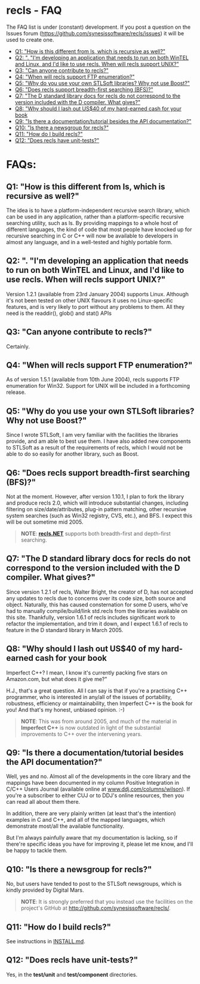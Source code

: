# recls - FAQ <!-- omit in toc -->

The FAQ list is under (constant) development. If you post a question on the
Issues forum (https://github.com/synesissoftware/recls/issues)
it will be used to create one.

- [Q1: "How is this different from ls, which is recursive as well?"](#q1-how-is-this-different-from-ls-which-is-recursive-as-well)
- [Q2: ". "I'm developing an application that needs to run on both WinTEL and Linux, and I'd like to use recls. When will recls support UNIX?"](#q2--im-developing-an-application-that-needs-to-run-on-both-wintel-and-linux-and-id-like-to-use-recls-when-will-recls-support-unix)
- [Q3: "Can anyone contribute to recls?"](#q3-can-anyone-contribute-to-recls)
- [Q4: "When will recls support FTP enumeration?"](#q4-when-will-recls-support-ftp-enumeration)
- [Q5: "Why do you use your own STLSoft libraries? Why not use Boost?"](#q5-why-do-you-use-your-own-stlsoft-libraries-why-not-use-boost)
- [Q6: "Does recls support breadth-first searching (BFS)?"](#q6-does-recls-support-breadth-first-searching-bfs)
- [Q7: "The D standard library docs for recls do not correspond to the version included with the D compiler. What gives?"](#q7-the-d-standard-library-docs-for-recls-do-not-correspond-to-the-version-included-with-the-d-compiler-what-gives)
- [Q8: "Why should I lash out US$40 of my hard-earned cash for your book](#q8-why-should-i-lash-out-us40-of-my-hard-earned-cash-for-your-book)
- [Q9: "Is there a documentation/tutorial besides the API documentation?"](#q9-is-there-a-documentationtutorial-besides-the-api-documentation)
- [Q10: "Is there a newsgroup for recls?"](#q10-is-there-a-newsgroup-for-recls)
- [Q11: "How do I build recls?"](#q11-how-do-i-build-recls)
- [Q12: "Does recls have unit-tests?"](#q12-does-recls-have-unit-tests)


# FAQs: <!-- omit in toc -->

## Q1: "How is this different from ls, which is recursive as well?"

The idea is to have a platform-independent recursive search library, which
can be used in any application, rather than a platform-specific recursive
searching utility, such as ls. By providing mappings to a whole host of
different languages, the kind of code that most people have knocked up for
recursive searching in C or C++ will now be available to developers in
almost any language, and in a well-tested and highly portable form.

## Q2: ". "I'm developing an application that needs to run on both WinTEL and Linux, and I'd like to use recls. When will recls support UNIX?"

Version 1.2.1 (available from 23rd January 2004) supports Linux. Although
it's not been tested on other UNIX flavours it uses no Linux-specific
features, and is very likely to port without any problems to them. All
they need is the readdir(), glob() and stat() APIs

## Q3: "Can anyone contribute to recls?"

Certainly.

## Q4: "When will recls support FTP enumeration?"

As of version 1.5.1 (available from 10th June 2004), recls supports FTP
enumeration for Win32. Support for UNIX will be included in a forthcoming
release.

## Q5: "Why do you use your own STLSoft libraries? Why not use Boost?"

Since I wrote STLSoft, I am very familiar with the facilities the
libraries provide, and am able to best use them. I have also added new
components to STLSoft as a result of the requirements of recls, which I
would not be able to do so easily for another library, such as Boost.

## Q6: "Does recls support breadth-first searching (BFS)?"

Not at the moment. However, after version 1.10.1, I plan to fork the
library and produce recls 2.0, which will introduce substantial changes,
including filtering on size/date/attributes, plug-in pattern matching,
other recursive system searches (such as Win32 registry, CVS, etc.), and
BFS. I expect this will be out sometime mid 2005.

>**NOTE**: [**recls.NET**](http://github.com/synesissoftware/recls.NET) supports both breadth-first and depth-first searching.

## Q7: "The D standard library docs for recls do not correspond to the version included with the D compiler. What gives?"

Since version 1.2.1 of recls, Walter Bright, the creator of D, has not
accepted any updates to recls due to concerns over its code size, both
source and object. Naturally, this has caused consternation for some D
users, who've had to manually compile/build/link std.recls from the
libraries available on this site. Thankfully, version 1.6.1 of recls
includes significant work to refactor the implementation, and trim it
down, and I expect 1.6.1 of recls to feature in the D standard library in
March 2005.

## Q8: "Why should I lash out US$40 of my hard-earned cash for your book
  Imperfect C++? I mean, I know it's currently packing five stars on
  Amazon.com, but what does it give me?"

H.J., that's a great question. All I can say is that if you're a
practising C++ programmer, who is interested in any/all of the issues of
portability, robustness, efficiency or maintainability, then Imperfect C++
is the book for you! And that's my honest, unbiased opinion. :-)

> **NOTE**: This was from around 2005, and much of the material in **Imperfect C++** is now outdated in light of the substantial improvements to C++ over the intervening years.

## Q9: "Is there a documentation/tutorial besides the API documentation?"

Well, yes and no. Almost all of the developments in the core library and
the mappings have been documented in my column Positive Integration in
C/C++ Users Journal (available online at www.ddj.com/columns/wilson). If
you're a subscriber to either CUJ or to DDJ's online resources, then you
can read all about them there.

In addition, there are very plainly written (at least that's the
intention) examples in C and C++, and all of the mapped languages, which
demonstrate most/all the available functionality.

But I'm always painfully aware that my documentation is lacking, so if
there're specific ideas you have for improving it, please let me know, and
I'll be happy to tackle them.

## Q10: "Is there a newsgroup for recls?"

No, but users have tended to post to the STLSoft newsgroups, which is
kindly provided by Digital Mars.

> **NOTE**: It is strongly preferred that you instead use the facilities on the project's GitHub at http://github.com/synesissoftware/recls/.

## Q11: "How do I build recls?"

See instructions in [INSTALL.md](./INSTALL.md).

## Q12: "Does recls have unit-tests?"

Yes, in the **test/unit** and **test/component** directories.


<!-- ########################### end of file ########################### -->

